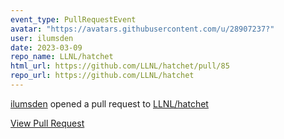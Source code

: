 ```yaml
---
event_type: PullRequestEvent
avatar: "https://avatars.githubusercontent.com/u/28907237?"
user: ilumsden
date: 2023-03-09
repo_name: LLNL/hatchet
html_url: https://github.com/LLNL/hatchet/pull/85
repo_url: https://github.com/LLNL/hatchet
---
```


<a href='https://github.com/ilumsden' target='_blank'>ilumsden</a> opened a pull request to <a href='https://github.com/LLNL/hatchet' target='_blank'>LLNL/hatchet</a>

<a href='https://github.com/LLNL/hatchet/pull/85' target='_blank'>View Pull Request</a>